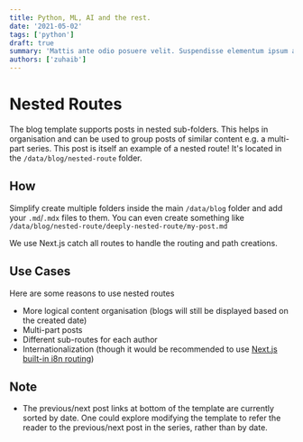 ```yaml
---
title: Python, ML, AI and the rest.
date: '2021-05-02'
tags: ['python']
draft: true
summary: 'Mattis ante odio posuere velit. Suspendisse elementum ipsum augue, quis eleifend libero aliquet in. Fusce ut diam vitae est lacinia tristique. Donec finibus pellentesque ex, et ullamcorper sapien venenatis nec.'
authors: ['zuhaib']
---
```


# Nested Routes

The blog template supports posts in nested sub-folders. This helps in organisation and can be used to group posts of similar content e.g. a multi-part series. This post is itself an example of a nested route! It's located in the `/data/blog/nested-route` folder.

## How

Simplify create multiple folders inside the main `/data/blog` folder and add your `.md`/`.mdx` files to them. You can even create something like `/data/blog/nested-route/deeply-nested-route/my-post.md`

We use Next.js catch all routes to handle the routing and path creations.

## Use Cases

Here are some reasons to use nested routes

-  More logical content organisation (blogs will still be displayed based on the created date)
-  Multi-part posts
-  Different sub-routes for each author
-  Internationalization (though it would be recommended to use [Next.js built-in i8n routing](https://nextjs.org/docs/advanced-features/i18n-routing))

## Note

-  The previous/next post links at bottom of the template are currently sorted by date. One could explore modifying the template to refer the reader to the previous/next post in the series, rather than by date.

